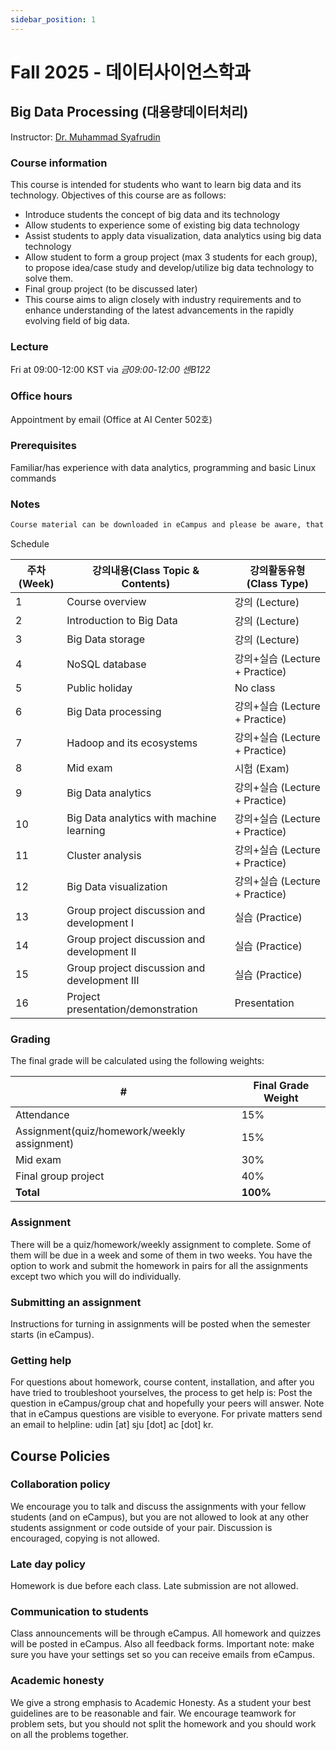 ```yaml
---
sidebar_position: 1
---
```


# Fall 2025 - 데이터사이언스학과

## Big Data Processing (대용량데이터처리)

Instructor: [Dr. Muhammad Syafrudin](https://muhammadsyafrudin.com/)

### Course information

This course is intended for students who want to learn big data and its technology. Objectives of this course are as follows:
- Introduce students the concept of big data and its technology
- Allow students to experience some of existing big data technology
- Assist students to apply data visualization, data analytics using big data technology
- Allow student to form a group project (max 3 students for each group), to propose idea/case study and develop/utilize big data technology to solve them.
- Final group project (to be discussed later)
- This course aims to align closely with industry requirements and to enhance understanding of the latest advancements in the rapidly evolving field of big data.

### Lecture

Fri at 09:00-12:00 KST via *금09:00-12:00 센B122*

### Office hours

Appointment by email (Office at AI Center 502호)

### Prerequisites

Familiar/has experience with data analytics, programming and basic Linux commands

### Notes

```markdown
Course material can be downloaded in eCampus and please be aware, that we will not publicly release the homework assignments this year.
```


Schedule

| 주차(Week)| 강의내용(Class Topic & Contents)| 강의활동유형(Class Type)|
| ------------- | ------------- | ------------- |
| 1 |Course overview  | 강의 (Lecture)|
| 2 |Introduction to Big Data |강의 (Lecture)|
| 3 |Big Data storage|  강의 (Lecture)|
| 4 |NoSQL database|  강의+실습 (Lecture + Practice)|
| 5 |Public holiday| No class |
| 6 |Big Data processing| 강의+실습 (Lecture + Practice)|
| 7 |Hadoop and its ecosystems|  강의+실습 (Lecture + Practice)|
| 8 |Mid exam | 시험 (Exam)|
| 9 |Big Data analytics|  강의+실습 (Lecture + Practice)|
| 10  |Big Data analytics with machine learning|  강의+실습 (Lecture + Practice)|
| 11  |Cluster analysis|  강의+실습 (Lecture + Practice)|
| 12  |Big Data visualization| 강의+실습 (Lecture + Practice)|
| 13  |Group project discussion and development I|  실습 (Practice)|
| 14  |Group project discussion and development II|  실습 (Practice)|
| 15  |Group project discussion and development III|  실습 (Practice)|
| 16  |Project presentation/demonstration|  Presentation |


### Grading

The final grade will be calculated using the following weights:

| # | Final Grade Weight |
| ------------- | ------------- |
| Attendance | 15% |
| Assignment(quiz/homework/weekly assignment) | 15% |
| Mid exam | 30% |
| Final group project | 40% |
| **Total** | **100%** |

### Assignment

There will be a quiz/homework/weekly assignment to complete. Some of them will be due in a week and some of them in two weeks. You have the option to work and submit the homework in pairs for all the assignments except two which you will do individually.

### Submitting an assignment

Instructions for turning in assignments will be posted when the semester starts (in eCampus).

### Getting help

For questions about homework, course content, installation, and after you have tried to troubleshoot yourselves, the process to get help is:
Post the question in eCampus/group chat and hopefully your peers will answer. Note that in eCampus questions are visible to everyone.
For private matters send an email to helpline: udin [at] sju [dot] ac [dot] kr.
## Course Policies

### Collaboration policy

We encourage you to talk and discuss the assignments with your fellow students (and on eCampus), but you are not allowed to look at any other students assignment or code outside of your pair. Discussion is encouraged, copying is not allowed.

### Late day policy

Homework is due before each class. Late submission are not allowed.

### Communication to students

Class announcements will be through eCampus. All homework and quizzes will be posted in eCampus. Also all feedback forms. Important note: make sure you have your settings set so you can receive emails from eCampus.

### Academic honesty

We give a strong emphasis to Academic Honesty. As a student your best guidelines are to be reasonable and fair. We encourage teamwork for problem sets, but you should not split the homework and you should work on all the problems together.